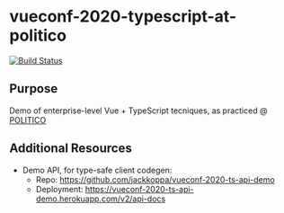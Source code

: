 # vueconf-2020-typescript-at-politico

[![Build Status](https://travis-ci.org/jackkoppa/vueconf-2020-typescript-at-politico.svg?branch=master)](https://travis-ci.org/jackkoppa/vueconf-2020-typescript-at-politico)

## Purpose

Demo of enterprise-level Vue + TypeScript tecniques, as practiced @ [POLITICO](https://github.com/politico)

## Additional Resources

* Demo API, for type-safe client codegen:
  * Repo: https://github.com/jackkoppa/vueconf-2020-ts-api-demo
  * Deployment: https://vueconf-2020-ts-api-demo.herokuapp.com/v2/api-docs 